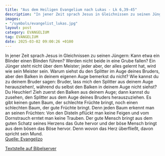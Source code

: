 ```yaml
---
title: "Aus dem Heiligen Evangelium nach Lukas - Lk 6,39-45"
description: "In jener Zeit sprach Jesus in Gleichnissen zu seinen Jüngern: Kann etwa ein Blinder einen Blinden führen? Werden nicht beide in eine Grube fallen? Ein Jünger steht nicht über dem Meister; jeder aber, der alles gelernt hat, wird wie sein Meister sein. Warum siehst du den Splitter ...."
images:
- "/symbols/evangelist_lukas.jpg"
layout: post
category: EVANGELIUM
tag: EVANGELIUM
date: 2025-03-02 09:00:26 +0100
---
```

In jener Zeit sprach Jesus in Gleichnissen zu seinen Jüngern: Kann etwa ein Blinder einen Blinden führen? Werden nicht beide in eine Grube fallen?
Ein Jünger steht nicht über dem Meister; jeder aber, der alles gelernt hat, wird wie sein Meister sein.
Warum siehst du den Splitter im Auge deines Bruders, aber den Balken in deinem eigenen Auge bemerkst du nicht?
Wie kannst du zu deinem Bruder sagen: Bruder, lass mich den Splitter aus deinem Auge herausziehen!, während du selbst den Balken in deinem Auge nicht siehst? Du Heuchler! Zieh zuerst den Balken aus deinem Auge; dann kannst du zusehen, den Splitter aus dem Auge deines Bruders herauszuziehen.<!--more-->
Es gibt keinen guten Baum, der schlechte Früchte bringt, noch einen schlechten Baum, der gute Früchte bringt.
Denn jeden Baum erkennt man an seinen Früchten: Von den Disteln pflückt man keine Feigen und vom Dornstrauch erntet man keine Trauben.
Der gute Mensch bringt aus dem guten Schatz seines Herzens das Gute hervor und der böse Mensch bringt aus dem bösen das Böse hervor. Denn wovon das Herz überfließt, davon spricht sein Mund.<br>
[Quelle: Evangelizo](https://evangeliumtagfuertag.org/DE/gospel)

[Textstelle auf Bibelserver](https://www.bibleserver.com/EU/Lukas6,39-45)
